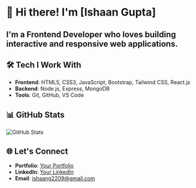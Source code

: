 # 👋 **Hi there! I'm [Ishaan Gupta]**

## I'm a **Frontend Developer** who loves building interactive and responsive web applications.

## 🛠 **Tech I Work With**
- **Frontend**: HTML5, CSS3, JavaScript, Bootstrap, Tailwind CSS, React.js
- **Backend**: Node.js, Express, MongoDB
- **Tools**: Git, GitHub, VS Code
  
## 📊 **GitHub Stats**

![GitHub Stats](https://github-readme-stats.vercel.app/api?username=YourUsername&show_icons=true&theme=default)


## 🌐 **Let's Connect**
- **Portfolio**: [Your Portfolio](https://your-portfolio.com)
- **LinkedIn**: [Your LinkedIn](https://www.linkedin.com/in/yourname)
- **Email**: ishaang2209@gmail.com


